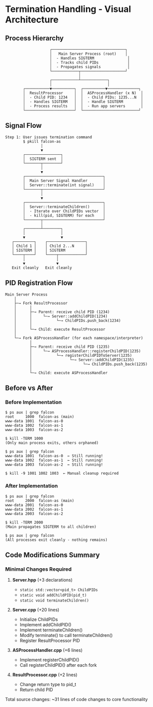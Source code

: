 # Termination Handling - Visual Architecture

## Process Hierarchy

```
                    ┌─────────────────────────────────┐
                    │   Main Server Process (root)    │
                    │  - Handles SIGTERM               │
                    │  - Tracks child PIDs             │
                    │  - Propagates signals            │
                    └────────────┬────────────────────┘
                                 │
                    ┌────────────┴────────────┐
                    │                         │
        ┌───────────▼──────────┐  ┌──────────▼──────────────┐
        │  ResultProcessor     │  │  ASProcessHandler (x N)  │
        │  - Child PID: 1234   │  │  - Child PIDs: 1235...N  │
        │  - Handles SIGTERM   │  │  - Handle SIGTERM        │
        │  - Process results   │  │  - Run app servers       │
        └──────────────────────┘  └─────────────────────────┘
```

## Signal Flow

```
Step 1: User issues termination command
        $ pkill falcon-as
                │
                ▼
        ┌────────────────┐
        │  SIGTERM sent  │
        └───────┬────────┘
                │
                ▼
        ┌───────────────────────────────────┐
        │  Main Server Signal Handler       │
        │  Server::terminate(int signal)    │
        └───────┬───────────────────────────┘
                │
                ▼
        ┌───────────────────────────────────┐
        │  Server::terminateChildren()      │
        │  - Iterate over ChildPIDs vector  │
        │  - kill(pid, SIGTERM) for each    │
        └───────┬───────────────────────────┘
                │
        ┌───────┴────────┐
        │                │
        ▼                ▼
   ┌─────────┐    ┌─────────────────┐
   │ Child 1 │    │ Child 2...N     │
   │ SIGTERM │    │ SIGTERM         │
   └────┬────┘    └────┬────────────┘
        │              │
        ▼              ▼
   Exit cleanly   Exit cleanly
```

## PID Registration Flow

```
Main Server Process
    │
    ├─→ Fork ResultProcessor
    │      │
    │      ├─→ Parent: receive child PID (1234)
    │      │     └─→ Server::addChildPID(1234)
    │      │           └─→ ChildPIDs.push_back(1234)
    │      │
    │      └─→ Child: execute ResultProcessor
    │
    └─→ Fork ASProcessHandler (for each namespace/interpreter)
           │
           ├─→ Parent: receive child PID (1235)
           │     └─→ ASProcessHandler::registerChildPID(1235)
           │           └─→ registerChildPIDToServer(1235)
           │                 └─→ Server::addChildPID(1235)
           │                       └─→ ChildPIDs.push_back(1235)
           │
           └─→ Child: execute ASProcessHandler
```

## Before vs After

### Before Implementation
```
$ ps aux | grep falcon
root     1000  falcon-as (main)
www-data 1001  falcon-as-0
www-data 1002  falcon-as-1
www-data 1003  falcon-as-2

$ kill -TERM 1000
(Only main process exits, others orphaned)

$ ps aux | grep falcon
www-data 1001  falcon-as-0  ← Still running!
www-data 1002  falcon-as-1  ← Still running!
www-data 1003  falcon-as-2  ← Still running!

$ kill -9 1001 1002 1003  ← Manual cleanup required
```

### After Implementation
```
$ ps aux | grep falcon
root     2000  falcon-as (main)
www-data 2001  falcon-as-0
www-data 2002  falcon-as-1
www-data 2003  falcon-as-2

$ kill -TERM 2000
(Main propagates SIGTERM to all children)

$ ps aux | grep falcon
(All processes exit cleanly - nothing remains)
```

## Code Modifications Summary

### Minimal Changes Required

1. **Server.hpp** (+3 declarations)
   - `static std::vector<pid_t> ChildPIDs`
   - `static void addChildPID(pid_t)`
   - `static void terminateChildren()`

2. **Server.cpp** (+20 lines)
   - Initialize ChildPIDs
   - Implement addChildPID()
   - Implement terminateChildren()
   - Modify terminate() to call terminateChildren()
   - Register ResultProcessor PID

3. **ASProcessHandler.cpp** (+6 lines)
   - Implement registerChildPID()
   - Call registerChildPID() after each fork

4. **ResultProcessor.cpp** (+2 lines)
   - Change return type to pid_t
   - Return child PID

Total source changes: ~31 lines of code changes to core functionality
